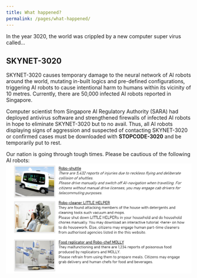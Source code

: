 ```yaml
---
title: What happened?
permalink: /pages/what-happened/
---
```


In the year 3020, the world was crippled by a new computer super virus called...
## SKYNET-3020
SKYNET-3020 causes temporary damage to the neural network of AI robots around the world, mutating in-built logics and pre-defined configurations, triggering AI robots to cause intentional harm to humans within its vicinity of 10 metres. 
Currently, there are 50,000 infected AI robots reported in Singapore.

Computer scientist from Singapore AI Regulatory Authority (SARA) had deployed antivirus software and strengthened firewalls of infected AI robots in hope to eliminate SKYNET-3020 but to no avail.
Thus, all AI robots displaying signs of aggression and suspected of contacting SKYNET-3020 or confirmed cases must be downloaded with **STOPCODE-3020** and be temporarily put to rest.

Our nation is going through tough times. Please be cautious of the following AI robots:
![Beware](/images/transformation.PNG)
